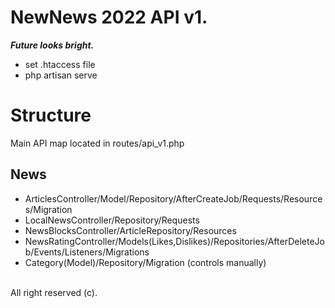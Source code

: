 
# NewNews 2022 API v1.

<i><b>Future looks bright.</b></i>

<ul>
    <li>set .htaccess file</li>
    <li>php artisan serve</li>
</ul>

# Structure

Main API map located in routes/api_v1.php  

## News
<ul>
    <li>ArticlesController/Model/Repository/AfterCreateJob/Requests/Resources/Migration</li>
    <li>LocalNewsController/Repository/Requests</li>
    <li>NewsBlocksController/ArticleRepository/Resources</li>
    <li>NewsRatingController/Models(Likes,Dislikes)/Repositories/AfterDeleteJob/Events/Listeners/Migrations</li>
    <li>Category(Model)/Repository/Migration (controls manually)</li>
</ul>

<br>
All right reserved (c).
